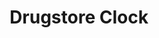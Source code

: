 ---
title: "Drugstore Clock"
url: /ciudad-autonoma-de-buenos-aires/drugstore-clock/
shop: farmacia
---
